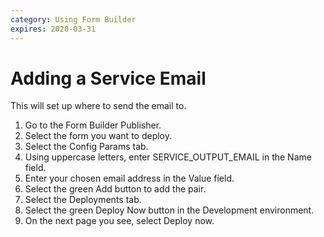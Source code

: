 ```yaml
---
category: Using Form Builder
expires: 2020-03-31
---
```


# Adding a Service Email

This will set up where to send the email to.

1. Go to the Form Builder Publisher.
2. Select the form you want to deploy.
3. Select the Config Params tab.
4. Using uppercase letters, enter SERVICE_OUTPUT_EMAIL in the Name field.
5. Enter your chosen email address in the Value field.
6. Select the green Add button to add the pair.
7. Select the Deployments tab.
8. Select the green Deploy Now button in the Development environment.
9. On the next page you see, select Deploy now.

